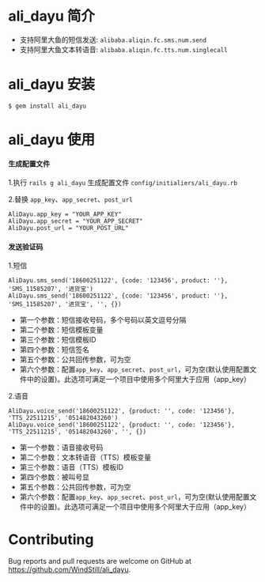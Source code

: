 # ali_dayu 简介

* 支持阿里大鱼的短信发送: `alibaba.aliqin.fc.sms.num.send`
* 支持阿里大鱼文本转语音: `alibaba.aliqin.fc.tts.num.singlecall`

# ali_dayu 安装

    $ gem install ali_dayu

# ali_dayu 使用
#### 生成配置文件
1.执行 `rails g ali_dayu` 生成配置文件 `config/initialiers/ali_dayu.rb`  

2.替换 `app_key`、`app_secret`、`post_url`

```
AliDayu.app_key = "YOUR_APP_KEY"
AliDayu.app_secret = "YOUR_APP_SECRET"
AliDayu.post_url = "YOUR_POST_URL"
```

#### 发送验证码
1.短信

```
AliDayu.sms_send('18600251122', {code: '123456', product: ''}, 'SMS_11585207', '进货宝')  
AliDayu.sms_send('18600251122', {code: '123456', product: ''}, 'SMS_11585207', '进货宝', '', {})  
```

* 第一个参数：短信接收号码，多个号码以英文逗号分隔
* 第二个参数：短信模板变量
* 第三个参数：短信模板ID
* 第四个参数：短信签名
* 第五个参数：公共回传参数，可为空
* 第六个参数：配置`app_key`、`app_secret`、`post_url`，可为空(默认使用配置文件中的设置)。此选项可满足一个项目中使用多个阿里大于应用（app_key）

2.语音

```
AliDayu.voice_send('18600251122', {product: '', code: '123456'}, 'TTS_22511215', '051482043260') 
AliDayu.voice_send('18600251122', {product: '', code: '123456'}, 'TTS_22511215', '051482043260', '', {})  
```

* 第一个参数：语音接收号码
* 第二个参数：文本转语音（TTS）模板变量
* 第三个参数：语音（TTS）模板ID
* 第四个参数：被叫号显
* 第五个参数：公共回传参数，可为空
* 第六个参数：配置`app_key`、`app_secret`、`post_url`，可为空(默认使用配置文件中的设置)。此选项可满足一个项目中使用多个阿里大于应用（app_key）

# Contributing

Bug reports and pull requests are welcome on GitHub at https://github.com/WindStill/ali_dayu.


